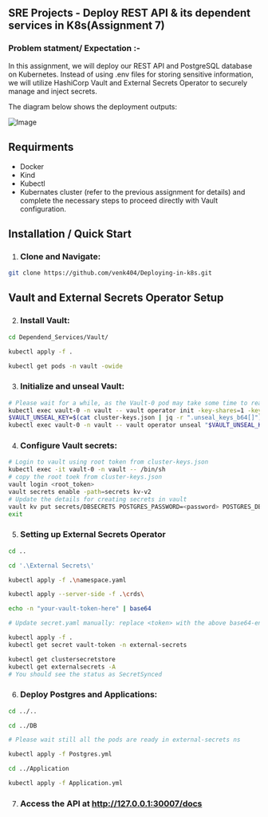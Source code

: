 
## SRE Projects - Deploy REST API & its dependent services in K8s(Assignment 7)

### Problem statment/ Expectation :- 

In this assignment, we will deploy our REST API and PostgreSQL database on Kubernetes. Instead of using .env files for storing sensitive information, we will utilize HashiCorp Vault and External Secrets Operator to securely manage and inject secrets.

The diagram below shows the deployment outputs:

![Image](https://www.notion.so/image/https%3A%2F%2Fprod-files-secure.s3.us-west-2.amazonaws.com%2F9ce3a364-243d-4bf8-803e-331bbc517340%2F49ccfffd-fdc8-4ae8-86f8-5f15c60e7af1%2Fk8s-deployment.drawio.png?table=block&id=86f1021a-c29a-4a02-90a9-3088118cabb4&cache=v2)

## Requirments
- Docker
- Kind
- Kubectl
- Kubernates cluster (refer to the previous assignment for details) and complete the necessary steps to proceed directly with Vault configuration.

## Installation / Quick Start

1) ### Clone and Navigate:

```bash
git clone https://github.com/venk404/Deploying-in-k8s.git

```

## Vault and External Secrets Operator Setup

2) ### Install Vault:

```bash
cd Dependend_Services/Vault/

kubectl apply -f .

kubectl get pods -n vault -owide
```

3) ### Initialize and unseal Vault:
```bash
# Please wait for a while, as the Vault-0 pod may take some time to reach the ready state.
kubectl exec vault-0 -n vault -- vault operator init -key-shares=1 -key-threshold=1 -format=json > cluster-keys.json
$VAULT_UNSEAL_KEY=$(cat cluster-keys.json | jq -r ".unseal_keys_b64[]")
kubectl exec vault-0 -n vault -- vault operator unseal "$VAULT_UNSEAL_KEY"
```

4) ### Configure Vault secrets:

```bash
# Login to vault using root token from cluster-keys.json
kubectl exec -it vault-0 -n vault -- /bin/sh
# copy the root toek from cluster-keys.json
vault login <root_token>
vault secrets enable -path=secrets kv-v2
# Update the details for creating secrets in vault
vault kv put secrets/DBSECRETS POSTGRES_PASSWORD=<password> POSTGRES_DB=<DB> POSTGRES_USER=<user>
exit
```

5) ### Setting up External Secrets Operator

```bash
cd ..

cd '.\External Secrets\'

kubectl apply -f .\namespace.yaml

kubectl apply --server-side -f .\crds\ 

echo -n "your-vault-token-here" | base64 

# Update secret.yaml manually: replace <token> with the above base64-encoded token 

kubectl apply -f . 
kubectl get secret vault-token -n external-secrets

kubectl get clustersecretstore
kubectl get externalsecrets -A
# You should see the status as SecretSynced
```

6) ### Deploy Postgres and Applications:

```bash
cd ../..

cd ../DB

# Please wait still all the pods are ready in external-secrets ns

kubectl apply -f Postgres.yml

cd ../Application

kubectl apply -f Application.yml
```

7) ### Access the API at http://127.0.0.1:30007/docs

